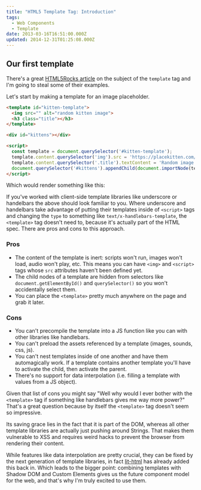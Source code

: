 ```yaml
---
title: "HTML5 Template Tag: Introduction"
tags:
  - Web Components
  - Template
date: 2013-03-16T16:51:00.000Z
updated: 2014-12-31T01:25:08.000Z
---
```


## Our first template

There's a great [HTML5Rocks article](http://www.html5rocks.com/en/tutorials/webcomponents/template/) on the subject of the `template` tag and I'm going to steal some of their examples.

Let's start by making a template for an image placeholder.

```html
<template id="kitten-template">
  <img src="" alt="random kitten image">
  <h3 class="title"></h3>
</template>

<div id="kittens"></div>

<script>
  const template = document.querySelector('#kitten-template');
  template.content.querySelector('img').src = 'https://placekitten.com/400/400';
  template.content.querySelector('.title').textContent = 'Random image from placekitten.com';
  document.querySelector('#kittens').appendChild(document.importNode(template.content, true));
</script>
```

Which would render something like this:

<template id="kitten-template">
  <img src="" alt="random kitten image">
  <h3 class="title"></h3>
</template>

<div id="kittens"></div>

<script>
  const template = document.querySelector('#kitten-template');
  template.content.querySelector('img').src = 'https://placekitten.com/400/400';
  template.content.querySelector('.title').textContent = 'Random image from placekitten.com'
  document.querySelector('#kittens').appendChild(document.importNode(template.content, true));
</script>

If you've worked with client-side template libraries like underscore or handelbars the above should look familiar to you. Where underscore and handelbars take advantage of putting their templates inside of `<script>` tags and changing the `type` to something like `text/x-handlebars-template`, the `<template>` tag doesn't need to, because it's actually part of the HTML spec. There are pros and cons to this approach.

### Pros

- The content of the template is inert: scripts won't run, images won't load, audio won't play, etc. This means you can have `<img>` and `<script>` tags whose `src` attributes haven't been defined yet.
- The child nodes of a template are hidden from selectors like `document.getElementById()` and `querySelector()` so you won't accidentally select them.
- You can place the `<template>` pretty much anywhere on the page and grab it later.

### Cons

- You can't precompile the template into a JS function like you can with other libraries like handlebars.
- You can't preload the assets referenced by a template (images, sounds, css, js).
- You can't nest templates inside of one another and have them automagically work. If a template contains another template you'll have to activate the child, then activate the parent.
- There's no support for data interpolation (i.e. filling a template with values from a JS object).

Given that list of cons you might say "Well why would I ever bother with the `<template>` tag if something like handlebars gives me way more power?" That's a great question because by itself the `<template>` tag doesn't seem so impressive.

Its saving grace lies in the fact that it is part of the DOM, whereas all other template libraries are actually just pushing around Strings. That makes them vulnerable to XSS and requires weird hacks to prevent the browser from rendering their content.

While features like data interpolation are pretty crucial, they can be fixed by the next generation of template libraries, in fact [lit-html](https://lit-html.polymer-project.org/) has already added this back in. Which leads to the bigger point: combining templates with Shadow DOM and Custom Elements gives us the future component model for the web, and that's why I'm truly excited to use them.